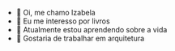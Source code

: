 - 👋 Oi, me chamo Izabela
- 👀 Eu me interesso por livros
- 🌱 Atualmente estou aprendendo sobre a vida
- 💞️ Gostaria de trabalhar em arquitetura 

